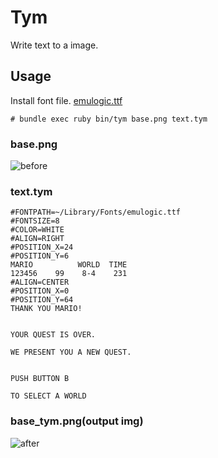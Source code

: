 # Tym
Write text to a image.

## Usage
Install font file.
[emulogic.ttf](http://www.fontspace.com/freaky-fonts/emulogic)

```
# bundle exec ruby bin/tym base.png text.tym
```

### base.png
![before](https://raw.githubusercontent.com/wiki/kouba-c/tym/img/base.png)

### text.tym
```
#FONTPATH=~/Library/Fonts/emulogic.ttf
#FONTSIZE=8
#COLOR=WHITE
#ALIGN=RIGHT
#POSITION_X=24
#POSITION_Y=6
MARIO          WORLD  TIME
123456    99    8-4    231
#ALIGN=CENTER
#POSITION_X=0
#POSITION_Y=64
THANK YOU MARIO!


YOUR QUEST IS OVER.

WE PRESENT YOU A NEW QUEST.


PUSH BUTTON B

TO SELECT A WORLD
```

### base_tym.png(output img)
![after](https://raw.githubusercontent.com/wiki/kouba-c/tym/img/base_tym.png)
